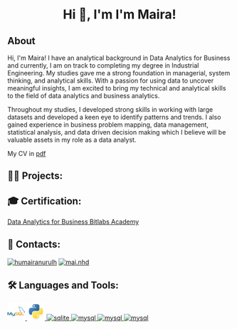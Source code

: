 <h1 align="center">Hi 👋, I'm I'm Maira!</h1>
<h2>About</h2>
Hi, I'm Maira! I have an analytical background in Data Analytics for Business and currently, I am on track to completing my degree in Industrial Engineering.  My studies gave me a strong foundation in managerial, system thinking, and analytical skills.  With a passion for using data to uncover meaningful insights, I am excited to bring my technical and analytical skills to the field of data analytics and business analytics. 

Throughout my studies, I developed strong skills in working with large datasets and developed a keen eye to identify patterns and trends. I also gained experience in business problem mapping, data management, statistical analysis, and data driven decision making which I believe will be valuable assets in my role as a data analyst.  

My CV in [pdf](https://github.com/Maira-Nurul/Data-Analyst-Projects/blob/main/CV%20ATS_Humaira%20Nurul%20Hadi.pdf)

<h2>👩‍💻 Projects:</h2>

<h2>🎓 Certification:</h2>

[Data Analytics for Business Bitlabs Academy](https://github.com/Maira-Nurul/Data-Analyst-Projects/blob/main/Bitlabs%20Certificate.pdf)

<h2>📧 Contacts:</h2>
<p align="left">
<a href="https://linkedin.com/in/humairanurulh" target="blank"><img align="center" src="https://raw.githubusercontent.com/rahuldkjain/github-profile-readme-generator/master/src/images/icons/Social/linked-in-alt.svg" alt="humairanurulh" height="30" width="40" /></a>
<a href="https://instagram.com/mai.nhd" target="blank"><img align="center" src="https://raw.githubusercontent.com/rahuldkjain/github-profile-readme-generator/master/src/images/icons/Social/instagram.svg" alt="mai.nhd" height="30" width="40" /></a>
</p>

<h2 align="left"> 🛠️ Languages and Tools:</h2>
<p align="left"> <a href="https://www.mysql.com/" target="_blank" rel="noreferrer"> <img src="https://raw.githubusercontent.com/devicons/devicon/master/icons/mysql/mysql-original-wordmark.svg" alt="mysql" width="40" height="40"/> </a> <a href="https://www.python.org" target="_blank" rel="noreferrer"> <img src="https://raw.githubusercontent.com/devicons/devicon/master/icons/python/python-original.svg" alt="python" width="40" height="40"/> </a> <a href="https://www.sqlite.org/" target="_blank" rel="noreferrer"> <img src="https://www.vectorlogo.zone/logos/sqlite/sqlite-icon.svg" alt="sqlite" width="40" height="40"/> </a> <a href="https://www.mysql.com/" target="_blank" rel="noreferrer"> <img src="https://images.softwaresuggest.com/software_logo/1518603850_ExtendSim-logo.png" alt="mysql" width="70" height="40"/> </a> <a href="https://www.mysql.com/" target="_blank" rel="noreferrer"> <img src="https://cdn.cs.1worldsync.com/a5/f2/a5f2cbeb-1245-453d-b46c-5a861e11ccdd.jpg" alt="mysql" width="50" height="40"/> </a> <a href="https://www.mysql.com/" target="_blank" rel="noreferrer"> <img src="https://1000logos.net/wp-content/uploads/2022/03/Tableau-Logo.jpg" alt="mysql" width="70" height="40"/> </a> </p>
